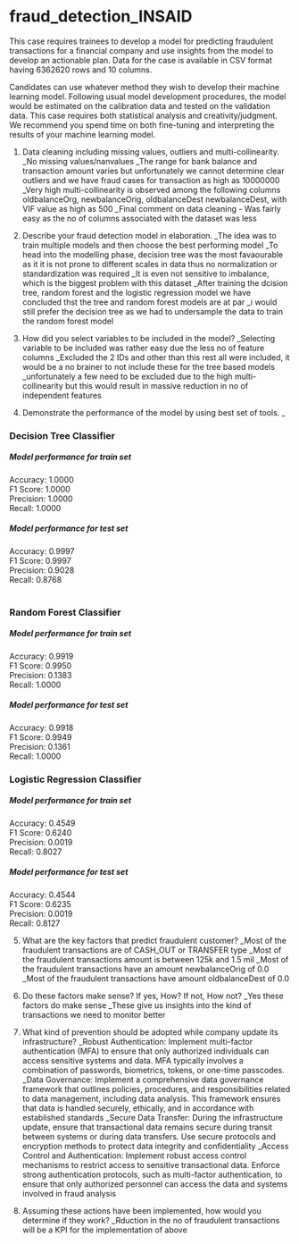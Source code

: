 # fraud_detection_INSAID
This case requires trainees to develop a model for predicting fraudulent transactions for a financial company and use insights from the model to develop an actionable plan. Data for the case is available in CSV format having 6362620 rows and 10 columns.

Candidates can use whatever method they wish to develop their machine learning model. 
Following usual model development procedures, the model would be estimated on the 
calibration data and tested on the validation data. This case requires both statistical analysis and 
creativity/judgment. We recommend you spend time on both fine-tuning and interpreting the 
results of your machine learning model.

1. Data cleaning including missing values, outliers and multi-collinearity.
_No missing values/nanvalues
_The range for bank balance and transaction amount varies but unfortunately we cannot determine clear outliers and we have fraud cases for transaction as high as 10000000
_Very high multi-collinearity is observed among the following columns oldbalanceOrg, newbalanceOrig, oldbalanceDest	newbalanceDest, with VIF value as high as 500
_Final comment on data cleaning - Was fairly easy as the no of columns associated with the dataset was less

2. Describe your fraud detection model in elaboration.
_The idea was to train multiple models and then choose the best performing model
_To head into the modelling phase, decision tree was the most favaourable as it it is not prone to different scales in data thus no normalization or standardization was required
_It is even not sensitive to imbalance, which is the biggest problem with this dataset
_After training the dcision tree, random forest and the logistic regression model we have concluded thst the tree and random forest models are at par
_i would still prefer the decision tree as we had to undersample the data to train the random forest model


3. How did you select variables to be included in the model?
_Selecting variable to be included was rather easy due the less no of feature columns
_Excluded the 2 IDs and other than this rest all were included, it would be a no brainer to not include these for the tree based models
_unfortunately a few need to be excluded due to the high multi-collinearity but this would result in massive reduction in no of independent features

4. Demonstrate the performance of the model by using best set of tools.
_

### Decision Tree Classifier 
##### Model performance for train set 
Accuracy: 1.0000 </br>
F1 Score: 1.0000 </br>
Precision: 1.0000 </br>
Recall: 1.0000 </br>

##### Model performance for test set 
Accuracy: 0.9997 </br>
F1 Score: 0.9997 </br>
Precision: 0.9028 </br>
Recall: 0.8768
</br>
</br>

### Random Forest Classifier
##### Model performance for train set
Accuracy: 0.9919</br>
F1 Score: 0.9950</br>
Precision: 0.1383</br>
Recall: 1.0000</br>

##### Model performance for test set
Accuracy: 0.9918</br>
F1 Score: 0.9949</br>
Precision: 0.1361</br>
Recall: 1.0000</br>

### Logistic Regression Classifier
##### Model performance for train set
Accuracy: 0.4549</br>
F1 Score: 0.6240</br>
Precision: 0.0019</br>
Recall: 0.8027</br>

##### Model performance for test set
Accuracy: 0.4544</br>
F1 Score: 0.6235</br>
Precision: 0.0019</br>
Recall: 0.8127</br>



5. What are the key factors that predict fraudulent customer?
_Most of the fraudulent transactions are of CASH_OUT or TRANSFER type
_Most of the fraudulent transactions amount is between 125k and 1.5 mil
_Most of the fraudulent transactions have an amount newbalanceOrig of 0.0
_Most of the fraudulent transactions have amount oldbalanceDest of 0.0


6. Do these factors make sense? If yes, How? If not, How not?
_Yes these factors do make sense
_These give us insights into the kind of transactions we need to monitor better

7. What kind of prevention should be adopted while company update its infrastructure?
_Robust Authentication: Implement multi-factor authentication (MFA) to ensure that only authorized individuals can access sensitive systems and data. MFA typically involves a combination of passwords, biometrics, tokens, or one-time passcodes.
_Data Governance: Implement a comprehensive data governance framework that outlines policies, procedures, and responsibilities related to data management, including data analysis. This framework ensures that data is handled securely, ethically, and in accordance with established standards
_Secure Data Transfer: During the infrastructure update, ensure that transactional data remains secure during transit between systems or during data transfers. Use secure protocols and encryption methods to protect data integrity and confidentiality
_Access Control and Authentication: Implement robust access control mechanisms to restrict access to sensitive transactional data. Enforce strong authentication protocols, such as multi-factor authentication, to ensure that only authorized personnel can access the data and systems involved in fraud analysis

8. Assuming these actions have been implemented, how would you determine if they work?
_Rduction in the no of fraudulent transactions will be a KPI for the implementation of above

